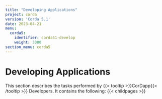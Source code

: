 ```yaml
---
title: "Developing Applications"
project: corda
version: 'Corda 5.1'
date: 2023-04-21
menu:
  corda5:
    identifier: corda51-develop
    weight: 3000
section_menu: corda5
---
```

# Developing Applications
This section describes the tasks performed by {{< tooltip >}}CorDapp{{< /tooltip >}} Developers. It contains the following:
{{< childpages >}}